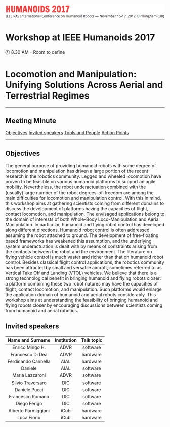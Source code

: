 ![Humanoids2017](images/conference.png)

# Workshop at IEEE Humanoids 2017
:clock11: 8.30 AM  - Room to define

# Locomotion and Manipulation: Unifying Solutions Across Aerial and Terrestrial Regimes




----
## Meeting Minute
[Objectives](#objectives)
[Invited speakers](#invited-speakers)
[Tools and People](#tools-and-people)
[Action Points](#action-points)

----
## Objectives

The general purpose of providing humanoid robots with some degree of locomotion and manipulation has driven a large portion of the recent research in the robotics community. Legged and wheeled locomotion have proven to be feasible on various humanoid platforms to support an agile mobility. Nevertheless, the robot underactuation combined with the (usually) large number of the robot degrees-of-freedom are among the main difficulties for locomotion and manipulation control. With this in mind, this workshop aims at gathering scientists coming from different domains to discuss the development of platforms having the capacities of flight, contact locomotion, and manipulation. The envisaged applications belong to the domain of interests of both Whole-Body Loco-Manipulation and Aerial Manipulation.
In particular, humanoid and flying robot control has developed along different directions.
Humanoid robot control is often addressed assuming the robot attached to ground. The development of free-floating based frameworks has weakened this assumption, and the underlying system underactuation is dealt with by means of constraints arising from the contacts between the robot and the environment.
The literature on flying vehicle control is much vaster and richer than that on humanoid robot control. Besides classical flight control applications, the robotics community has been attracted by small and versatile aircraft, sometimes referred to as Vertical Take Off and Landing (VTOL) vehicles. 
We believe that there is a strong technological benefit in bringing humanoid and flying robots closer: a platform combining these two robot natures may have the capacities of flight, contact locomotion, and manipulation. Such platforms would enlarge the application domain of humanoid and aerial robots considerably. 
This workshop aims at understanding the feasibility of bringing humanoid and flying robots closer by encouraging discussions between scientists coming from humanoid and aerial robotics.


## Invited speakers

| Name and Surname | Institution | Talk topic |
| :---: | :------: | :------: |
| Enrico Mingo H. | ADVR | software|  |
| Francesco Di Dea | ADVR | hardware | |
| Ferdinando Cannella | AIAL | hardware | |
| Daniele | AIAL | software | |
| Maria Lazzaroni  | ADVR | software | |
| Silvio Traversaro | DIC | software | |
| Daniele Pucci | DIC | software | |
| Francesco Romano | DIC | software | |
| Diego Ferigo | DIC | software | |
| Alberto Parmiggiani | iCub | hardware | |
| Luca Fiorio | iCub | hardware | |



